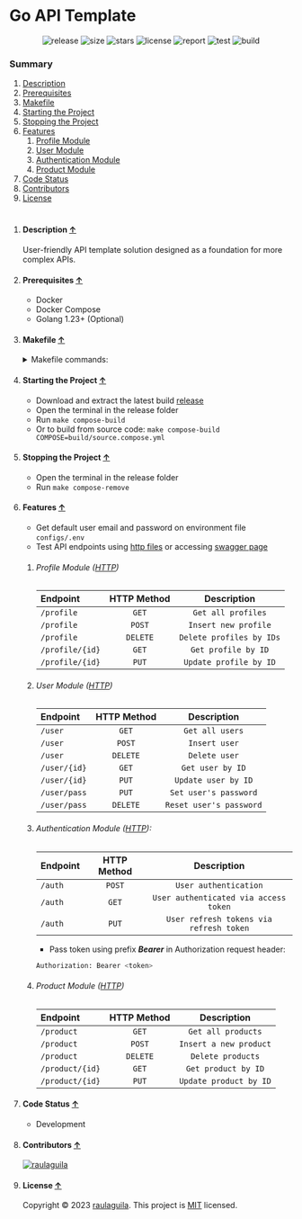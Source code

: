 # Go API Template

<p style="text-align:center">
  <a href="https://github.com/raulaguila/go-api/releases" target="_blank" style="text-decoration: none;">
    <img src="https://img.shields.io/github/v/release/raulaguila/go-api.svg?style=flat&labelColor=0D1117" alt="release">
  </a>
  <img src="https://img.shields.io/github/repo-size/raulaguila/go-api?style=flat&labelColor=0D1117" alt="size">
  <img src="https://img.shields.io/github/stars/raulaguila/go-api?style=flat&labelColor=0D1117" alt="stars">
  <a href="../LICENSE" target="_blank" style="text-decoration: none;">
    <img src="https://img.shields.io/badge/License-MIT-blue.svg?style=flat&labelColor=0D1117" alt="license">
  </a>
  <a href="https://goreportcard.com/report/github.com/raulaguila/go-api" target="_blank" style="text-decoration: none;">
    <img src="https://goreportcard.com/badge/github.com/raulaguila/go-api?style=flat&labelColor=0D1117" alt="report">
  </a>
  <a href="https://github.com/raulaguila/go-api/actions?query=workflow%3Ago-test" target="_blank" style="text-decoration: none;">
    <img src="https://github.com/raulaguila/go-api/actions/workflows/go_test.yml/badge.svg" alt="test">
  </a>
  <a href="https://github.com/raulaguila/go-api/actions?query=workflow%3Ago-build" target="_blank" style="text-decoration: none;">
    <img src="https://github.com/raulaguila/go-api/actions/workflows/go_build.yml/badge.svg" alt="build">
  </a>
</p>

### Summary

1. [Description](#description-)
2. [Prerequisites](#prerequisites-)
3. [Makefile](#makefile-)
4. [Starting the Project](#starting-the-project-)
5. [Stopping the Project](#stopping-the-project-)
6. [Features](#features-)
    1. [Profile Module](#profile-module-http)
    2. [User Module](#user-module-http)
    3. [Authentication Module](#authentication-module-http)
    4. [Product Module](#product-module-http)
7. [Code Status](#code-status-)
8. [Contributors](#contributors-)
9. [License](#license-)

<h1></h1>

1. #### Description [&uarr;](#summary)

   User-friendly API template solution designed as a foundation for more complex APIs.

2. #### Prerequisites [&uarr;](#summary)
    * Docker
    * Docker Compose
    * Golang 1.23+ (Optional)

3. #### Makefile [&uarr;](#summary)
   <details>
   <summary>Makefile commands:</summary>

    ```shell
    Usage:
        make [COMMAND]
        make help

    Commands:
    
    init                           Create environment file
    build                          Build the application from source code
    run                            Run application from source code
    compose-build-services         Create and start services containers
    compose-build-built            Create and start containers from built
    compose-build-source           Create and start containers from source code
    compose-down                   Stop and remove containers and networks
    compose-remove                 Stop and remove containers, networks and volumes
    compose-exec                   Access container bash
    compose-log                    Show container logger
    compose-top                    Display containers processes
    compose-stats                  Display containers stats
    go-test                        Run test and generate coverage report
    go-benchmark                   Benchmark code performance
    go-lint                        Run lint checks
    go-audit                       Conduct quality checks
    go-swag                        Update swagger files
    go-format                      Fix code format issues
    go-tidy                        Clean and tidy dependencies
    ```
   </details>

4. #### Starting the Project [&uarr;](#summary)
    * Download and extract the latest build [release](https://github.com/raulaguila/go-api/releases)
    * Open the terminal in the release folder
    * Run `make compose-build`
    * Or to build from source code: `make compose-build COMPOSE=build/source.compose.yml`

5. #### Stopping the Project [&uarr;](#summary)
    * Open the terminal in the release folder
    * Run `make compose-remove`

6. #### Features [&uarr;](#summary)

    * Get default user email and password on environment file `configs/.env`
    * Test API endpoints using [http files](../api) or accessing [swagger page](http://127.0.0.1:9000/swagger)

    1. ###### Profile Module ([HTTP](../api/profile.http))

       | Endpoint        | HTTP Method |       Description        |
       |:----------------|:-----------:|:------------------------:|
       | `/profile`      |    `GET`    |    `Get all profiles`    |
       | `/profile`      |   `POST`    |   `Insert new profile`   |
       | `/profile`      |  `DELETE`   | `Delete profiles by IDs` |
       | `/profile/{id}` |    `GET`    |   `Get profile by ID`    |
       | `/profile/{id}` |    `PUT`    |  `Update profile by ID`  |

    2. ###### User Module ([HTTP](../api/user.http))

       | Endpoint     | HTTP Method |       Description       |
       |:-------------|:-----------:|:-----------------------:|
       | `/user`      |    `GET`    |     `Get all users`     |
       | `/user`      |   `POST`    |      `Insert user`      |
       | `/user`      |  `DELETE`   |      `Delete user`      |
       | `/user/{id}` |    `GET`    |    `Get user by ID`     |
       | `/user/{id}` |    `PUT`    |   `Update user by ID`   |
       | `/user/pass` |    `PUT`    |  `Set user's password`  |
       | `/user/pass` |  `DELETE`   | `Reset user's password` |

    3. ###### Authentication Module ([HTTP](../api/auth.http)):

       | Endpoint | HTTP Method |               Description               |
       |:---------|:-----------:|:---------------------------------------:|
       | `/auth`  |   `POST`    |          `User authentication`          |
       | `/auth`  |    `GET`    |  `User authenticated via access token`  |
       | `/auth`  |    `PUT`    | `User refresh tokens via refresh token` |

        * Pass token using prefix _**Bearer**_ in Authorization request header:

       ```bash
       Authorization: Bearer <token>
       ```

    4. ###### Product Module ([HTTP](../api/product.http))

       | Endpoint        | HTTP Method |      Description       |
       |:----------------|:-----------:|:----------------------:|
       | `/product`      |    `GET`    |   `Get all products`   |
       | `/product`      |   `POST`    | `Insert a new product` |
       | `/product`      |  `DELETE`   |   `Delete products`    |
       | `/product/{id}` |    `GET`    |  `Get product by ID`   |
       | `/product/{id}` |    `PUT`    | `Update product by ID` |

7. #### Code Status [&uarr;](#summary)
    * Development

8. #### Contributors [&uarr;](#summary)

   <a href="https://github.com/raulaguila" target="_blank">
     <img src="https://contrib.rocks/image?repo=raulaguila/go-api" alt="raulaguila">
   </a>

9. #### License [&uarr;](#summary)

   Copyright © 2023 [raulaguila](https://github.com/raulaguila). This project is [MIT](../LICENSE) licensed.
